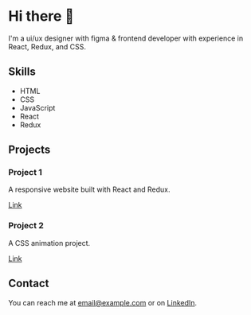 # Hi there 👋

I'm a ui/ux designer with figma & frontend developer with experience in React, Redux, and CSS.

## Skills

- HTML
- CSS
- JavaScript
- React
- Redux

## Projects

### Project 1

A responsive website built with React and Redux.

[Link](https://example.com)

### Project 2

A CSS animation project.

[Link](https://example.com)

## Contact

You can reach me at [email@example.com](mahmoudshehata175@gmail.com) or on [LinkedIn](https://www.linkedin.com/in/mahmoud-saad-b775591a0).
